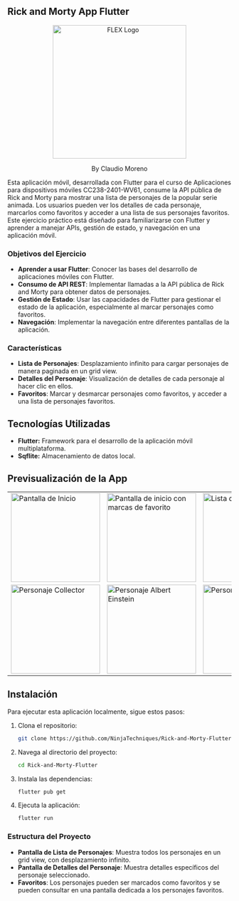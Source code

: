 ## Rick and Morty App Flutter

<p align="center"> 
<img src="https://i.postimg.cc/RCytd3sY/logo-rick-morty.png" alt="FLEX Logo" width="300"/> </p>

<p align="center">By Claudio Moreno</p>

Esta aplicación móvil, desarrollada con Flutter para el curso de Aplicaciones para dispositivos móviles CC238-2401-WV61, consume la API pública de Rick and Morty para mostrar una lista de personajes de la popular serie animada. Los usuarios pueden ver los detalles de cada personaje, marcarlos como favoritos y acceder a una lista de sus personajes favoritos. Este ejercicio práctico está diseñado para familiarizarse con Flutter y aprender a manejar APIs, gestión de estado, y navegación en una aplicación móvil.

### Objetivos del Ejercicio

-   **Aprender a usar Flutter**: Conocer las bases del desarrollo de aplicaciones móviles con Flutter.
-   **Consumo de API REST**: Implementar llamadas a la API pública de Rick and Morty para obtener datos de personajes.
-   **Gestión de Estado**: Usar las capacidades de Flutter para gestionar el estado de la aplicación, especialmente al marcar personajes como favoritos.
-   **Navegación**: Implementar la navegación entre diferentes pantallas de la aplicación.

### Características

-   **Lista de Personajes**: Desplazamiento infinito para cargar personajes de manera paginada en un grid view.
-   **Detalles del Personaje**: Visualización de detalles de cada personaje al hacer clic en ellos.
-   **Favoritos**: Marcar y desmarcar personajes como favoritos, y acceder a una lista de personajes favoritos.

## Tecnologías Utilizadas

- **Flutter:** Framework para el desarrollo de la aplicación móvil multiplataforma.
- **Sqflite:** Almacenamiento de datos local.

## Previsualización de la App

<table> 
<tr> 
<td>
<img src="https://i.postimg.cc/3RvkchwT/homeApp.jpg" alt="Pantalla de Inicio" width="200"/>
</td> 
<td><img src="https://i.postimg.cc/K8vmgf7h/home-favorites.jpg" alt="Pantalla de inicio con marcas de favorito" width="200"/>
</td>
 <td><img src="https://i.postimg.cc/bNPyqpsJ/favorites-Character.jpg" alt="Lista de favoritos" width="200"/></td> 
 </tr> 
 <tr> <td><img src="https://i.postimg.cc/R02myzkv/details-collector.jpg" alt="Personaje Collector" width="200"/>
 </td> 
 <td><img src="https://i.postimg.cc/9FBWMK7B/details-albert.jpg" alt="Personaje Albert Einstein" width="200"/>
 </td>
 <td><img src="https://i.postimg.cc/fR2D7d5t/details-morty.jpg" alt="Personaje Morty Smith" width="200"/></td>
 </tr> 
 </table>

## Instalación

Para ejecutar esta aplicación localmente, sigue estos pasos:

1. Clona el repositorio:
   ```bash
   git clone https://github.com/NinjaTechniques/Rick-and-Morty-Flutter.git
   ```
2. Navega al directorio del proyecto:
   ```bash
   cd Rick-and-Morty-Flutter
   ```
3. Instala las dependencias:
   ```bash
   flutter pub get
   ```
4. Ejecuta la aplicación:
   ```bash
   flutter run
   ```
### Estructura del Proyecto

-   **Pantalla de Lista de Personajes**: Muestra todos los personajes en un grid view, con desplazamiento infinito.
-   **Pantalla de Detalles del Personaje**: Muestra detalles específicos del personaje seleccionado.
-   **Favoritos**: Los personajes pueden ser marcados como favoritos y se pueden consultar en una pantalla dedicada a los personajes favoritos.
